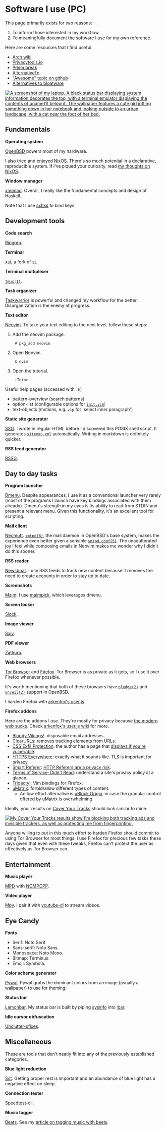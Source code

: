 # Software I use (PC)

This page primarily exists for two reasons:

1. To inform those interested in my workflow.
1. To meaningfully document the software I use for my own reference.

Here are some resources that I find useful:

- [Arch wiki](https://wiki.archlinux.org/index.php/List_of_applications)
- [Privacytools.io](https://www.privacytools.io/)
- [Prism break](https://prism-break.org)
- [AlternativeTo](https://alternativeto.net/)
- ["Awesome" topic on github](https://github.com/topics/awesome)
- [Alternatives to bloatware](https://github.com/mayfrost/guides/blob/master/ALTERNATIVES.md)

[![A screenshot of my laptop. A black status bar displaying system
information decorates the top, with a terminal emulator displaying the
contents of uname(1) below it. The wallpaper features a cute girl jotting
something down in her notebook and looking outside to an urban
landscape, with a cat near the foot of her
bed.](/images/rice-laptop-thumb.png "The epitome of comfy. Time is
redacted since that would reveal my time zone and thus general
location.")](/images/rice-laptop.png)

## Fundamentals

**Operating system**

[OpenBSD](https://www.openbsd.org/) powers most of my hardware.

I also tried and enjoyed [NixOS](https://nixos.org/). There's so much
potential in a declarative, reproducible system. If I've piqued your
curiosity, read [my thoughts on NixOS](/nixos.html).

**Window manager**

[xmonad](https://xmonad.org/). Overall, I really like
the fundamental concepts and design of Haskell.

Note that I use [sxhkd](https://github.com/baskerville/sxhkd "Simple
X Hotkey Daemon") to bind keys.

## Development tools

**Code search**

[Ripgrep](https://github.com/BurntSushi/ripgrep).

**Terminal**

[xst](https://github.com/gnotclub/xst), a fork of
[st](https://st.suckless.org/).

**Terminal multiplexer**

[`tmux(1)`](https://man.openbsd.org/tmux).

**Task organizer**

[Taskwarrior](https://taskwarrior.org/) is powerful and changed my
workflow for the better. Disorganization is the enemy of progress.

**Text editor**

[Neovim](https://neovim.io). To take your text editing to the next
level, follow these steps:

1. Add the neovim package.

        # pkg_add neovim

1. Open Neovim.

        $ nvim

1. Open the tutorial.

        :Tutor

Useful help pages (accessed with `:h`)

  - pattern-overview (search patterns)
  - option-list (configurable options for
    [`init.vim`](/src/dotfiles/file/.config/nvim/init.vim.html))
  - text-objects (motions, e.g. `vip` for 'select inner paragraph')

**Static site generator**

[SSG](https://rgz.ee/ssg.html). I wrote in regular HTML before
I discovered this POSIX shell script. It generates
[`sitemap.xml`](https://citeseerx.ist.psu.edu/viewdoc/download?doi=10.1.1.215.5690&rep=rep1&type=pdf)
automatically.  Writing in markdown is definitely quicker.

**RSS feed generator**

[RSSG](https://rgz.ee/rssg.html).

## Day to day tasks

**Program launcher**

[Dmenu](https://tools.suckless.org/dmenu/). Despite appearances, I use
it as a conventional launcher very rarely (most of the programs I launch
have key bindings associated with them already). Dmenu's strength in my eyes
is its ability to read from STDIN and present a relevant menu. Given
this functionality, it's an excellent tool for scripting.

**Mail client**

[Neomutt](https://neomutt.org/).
[`smtpd(8)`](https://man.openbsd.org/smtpd), the mail daemon in
OpenBSD's base system, makes the experience even better given a sensible
[`smtpd.conf(5)`](https://man.openbsd.org/smtpd.conf.5). The
unadulterated joy I feel while composing emails in Neovim makes me
wonder why I didn't do this sooner.

**RSS reader**

[Newsboat](https://newsboat.org/). I use RSS feeds to track new
content because it removes the need to create accounts in order to stay up to
date.

**Screenshots**

[Maim](https://github.com/naelstrof/maim "Make Image"). I use
[maimpick](/src/dotfiles/file/.local/bin/maimpick.html), which leverages
dmenu.

**Screen locker**

[Slock](https://tools.suckless.org/slock/).

**Image viewer**

[Sxiv](https://github.com/muennich/sxiv "Simple X Image Viewer").

**PDF viewer**

[Zathura](https://git.pwmt.org/pwmt/zathura).

**Web browsers**

[Tor Browser](https://www.torproject.org) and
[Firefox](https://www.mozilla.org/en-US/firefox/). Tor Browser is as
private as it gets, so I use it over Firefox whenever possible.

It's worth mentioning that both of these browsers have
[`pledge(2)`](https://man.openbsd.org/man2/pledge.2) and
[`unveil(2)`](https://man.openbsd.org/unveil.2) support in OpenBSD.

I harden Firefox with [arkenfox's
user.js](https://github.com/arkenfox/user.js).

**Firefox addons**

Here are the addons I use. They're mostly for privacy because [the
modern web sucks](https://suckless.org/sucks/web/). Check [arkenfox's
user.js wiki](https://github.com/arkenfox/user.js/wiki/4.1-Extensions)
for more.

- [Bloody
  Vikings!](https://addons.mozilla.org/en-US/firefox/addon/bloody-vikings/):
  disposable email addresses.
- [ClearURLs](https://addons.mozilla.org/en-US/firefox/addon/clearurls/):
  removes tracking elements from URLs.
- [CSS Exfil
    Protection](https://addons.mozilla.org/en-US/firefox/addon/css-exfil-protection/):
    the author has a page that [displays if you're
    vulnerable](https://www.mike-gualtieri.com/css-exfil-vulnerability-tester).
- [HTTPS
  Everywhere](https://addons.mozilla.org/en-US/firefox/addon/https-everywhere/):
  exactly what it sounds like. TLS is important for privacy.
- [Smart
  Referer](https://addons.mozilla.org/en-US/firefox/addon/smart-referer/):
  [HTTP Referers are a privacy
  risk](https://developer.mozilla.org/en-US/docs/Web/Security/Referer_header:_privacy_and_security_concerns).
- [Terms of Service; Didn't
  Read](https://addons.mozilla.org/en-US/firefox/addon/terms-of-service-didnt-read/):
  understand a site's privacy policy at a glance.
- [Tridactyl](https://addons.mozilla.org/en-US/firefox/addon/tridactyl-vim):
  Vim bindings for Firefox.
- [uMatrix](https://addons.mozilla.org/en-US/firefox/addon/umatrix/):
  forbid/allow different types of content.
  - An low effort alternative is [uBlock
    Origin](https://addons.mozilla.org/en-US/firefox/addon/ublock-origin/),
    in case the granular control offered by uMatrix is overwhelming.

Ideally, your results on [Cover Your Tracks](https://coveryourtracks.eff.org/)
should look similar to mine:

[![My Cover Your Tracks results show I'm blocking both tracking ads and
invisible trackers, as well as protecting me from
fingerprinting.](/images/coveryourtracks-results.png)](/images/coveryourtracks-results.png)

Anyone willing to put in this much effort to harden Firefox should
commit to using Tor Browser for most things. I use Firefox for precious
few tasks these days given that even with these tweaks, Firefox can't
protect the user as effectively as Tor Browser can.

## Entertainment

**Music player**

[MPD](https://www.musicpd.org/ "Music Player Daemon")
with [NCMPCPP](https://rybczak.net/ncmpcpp/ "NCurses Music Player C++").

**Video player**

[Mpv](https://mpv.io/). I pair it with
[youtube-dl](https://ytdl-org.github.io/youtube-dl/index.html) to stream
videos.

## Eye Candy

**Fonts**

- Serif: Noto Serif.
- Sans-serif: Noto Sans.
- Monospace: Noto Mono.
- Bitmap: Terminus.
- Emoji: Symbola.

**Color scheme generator**

[Pywal](https://github.com/dylanaraps/pywal). Pywal grabs the dominant
colors from an image (usually a wallpaper) to use for theming.

**Status bar**

[Lemonbar](https://github.com/LemonBoy/bar). My status bar is built by piping
[sysinfo](/src/dotfiles/file/.local/bin/sysinfo.html)
into [lbar](/src/dotfiles/file/.local/bin/lbar.html).

**Idle cursor obfuscation**

[Unclutter-xfixes](https://github.com/Airblader/unclutter-xfixes).

## Miscellaneous

These are tools that don't neatly fit into any of the previously
established categories.

**Blue light reduction**

[Sct](https://flak.tedunangst.com/post/sct-set-color-temperature). Getting
proper rest is important and an abundance of blue light has a negative
effect on sleep.

**Connection tester**

[Speedtest-cli](https://github.com/sivel/speedtest-cli).

**Music tagger**

[Beets](https://beets.io/). See my [article on tagging music with
beets](/beets.html).
